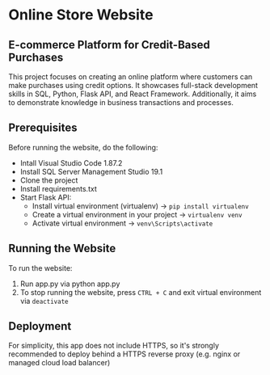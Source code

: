 # Online Store Website

## E-commerce Platform for Credit-Based Purchases

This project focuses on creating an online platform where customers can make purchases using credit options. It showcases full-stack development skills in SQL, Python, Flask API, and React Framework. Additionally, it aims to demonstrate knowledge in business transactions and processes.

## Prerequisites
Before running the website, do the following:

* Intall Visual Studio Code 1.87.2
* Install SQL Server Management Studio 19.1
* Clone the project
* Install requirements.txt
* Start Flask API:
    * Install virtual environment (virtualenv) →  ```pip install virtualenv```
    * Create a virtual environment in your project → ```virtualenv venv```
    * Activate virtual environment →  ```venv\Scripts\activate```

## Running the Website
To run the website:
1. Run app.py via python app.py
2. To stop running the website, press ```CTRL + C``` and exit virtual environment via ```deactivate``` 

## Deployment
For simplicity, this app does not include HTTPS, so it's strongly recommended to deploy behind a HTTPS reverse proxy (e.g. nginx or managed cloud load balancer)

